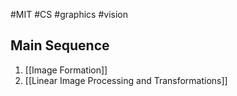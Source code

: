#MIT #CS #graphics #vision


## Main Sequence

1. [[Image Formation]]
2. [[Linear Image Processing and Transformations]]